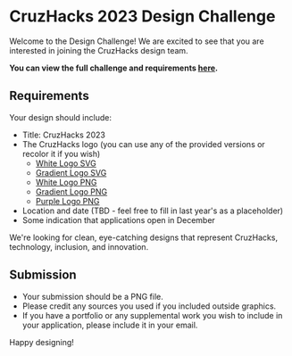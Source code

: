 # CruzHacks 2023 Design Challenge

Welcome to the Design Challenge! We are excited to see that you are interested in joining the CruzHacks design team. 

**You can view the full challenge and requirements [here](https://docs.google.com/document/d/1R3MMPU6uBRGvO5PeoMpYtWHbP8fZS_VWHHdZRYzPyA0/edit?usp=sharing).**


## Requirements 

Your design should include:
 - Title: CruzHacks 2023
 - The CruzHacks logo (you can use any of the provided versions or recolor it if you wish) 
     - [White Logo SVG](./design-assets/white-logo.svg)
     - [Gradient Logo SVG](./design-assets/gradient-logo.svg)
     - [White Logo PNG](./design-assets/white-logo.png)
     - [Gradient Logo PNG](./design-assets/gradient-logo.png)
     - [Purple Logo PNG](./design-assets/purple-logo.png)
 - Location and date (TBD - feel free to fill in last year's as a placeholder)
 - Some indication that applications open in December

We're looking for clean, eye-catching designs that represent CruzHacks, technology, inclusion, and innovation.


## Submission

- Your submission should be a PNG file.
- Please credit any sources you used if you included outside graphics. 
- If you have a portfolio or any supplemental work you wish to include in your application, please include it in your email.

Happy designing!

